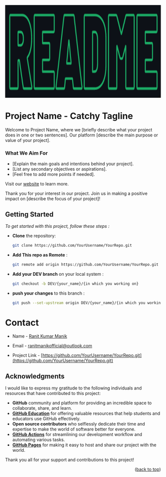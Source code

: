 <!-- Logo and Center Alignment -->
<div align="center">
  <a href="https://your-website-url.com">
    <img src="logo.png" alt="Logo" height="300">
  </a>
</div>

<!-- Title -->
# Project Name - Catchy Tagline

<!-- Introduction -->
Welcome to Project Name, where we [briefly describe what your project does in one or two sentences]. Our platform [describe the main purpose or value of your project].

### What We Aim For

- [Explain the main goals and intentions behind your project].
- [List any secondary objectives or aspirations].
- [Feel free to add more points if needed].

Visit our [website](https:/your-website-url.com) to learn more.

Thank you for your interest in our project. Join us in making a positive impact on [describe the focus of your project]!

<!-- [![Product Name Screen Shot][product-screenshot]](https://github.com/YourUsername/YourRepo.git) -->
## Getting Started

_To get started with this project, follow these steps :_
<br>

- **Clone** the repository:

   ```bash
   git clone https://github.com/YourUsername/YourRepo.git

- **Add This repo as Remote**  :

   ```bash
   git remote add origin https://github.com/YourUsername/YourRepo.git

- **Add your DEV branch** on your local system :

   ```bash
   git checkout -b DEV/{your_name}/{in which you working on}

- **push your changes** to this branch :

   ```bash
   git push --set-upstream origin DEV/{your_name}/{in which you working on}

# Contact

- Name - <a href="https://github.com/YourUsername/YourRepo.git">Ranit Kumar Manik</a>

- Email - ranitmanikofficial@outlook.com

- Project Link - [https://github.com/YourUsername/YourRepo.git](https://github.com/YourUsername/YourRepo.git)

<!-- ACKNOWLEDGMENTS -->

<!-- Acknowledgments Section -->
## Acknowledgments

I would like to express my gratitude to the following individuals and resources that have contributed to this project:

- **GitHub** community and platform for providing an incredible space to collaborate, share, and learn.
- **[GitHub Education](https://education.github.com/)** for offering valuable resources that help students and educators use GitHub effectively.
- **Open source contributors** who selflessly dedicate their time and expertise to make the world of software better for everyone.
- **[GitHub Actions](https://github.com/features/actions)** for streamlining our development workflow and automating various tasks.
- **[GitHub Pages](https://pages.github.com/)** for making it easy to host and share our project with the world.

Thank you all for your support and contributions to this project!

<!-- Back to Top Link -->
<p align="right">(<a href="#readme-top">back to top</a>)</p>




[product-screenshot]: image.png
